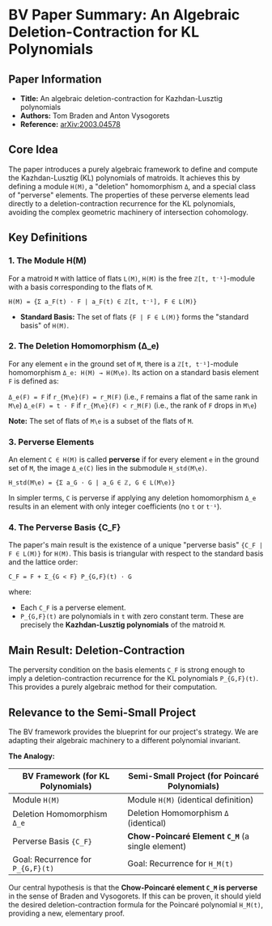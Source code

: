 # BV Paper Summary: An Algebraic Deletion-Contraction for KL Polynomials

## Paper Information
- **Title:** An algebraic deletion-contraction for Kazhdan-Lusztig polynomials
- **Authors:** Tom Braden and Anton Vysogorets
- **Reference:** [arXiv:2003.04578](https://arxiv.org/abs/2003.04578)

## Core Idea

The paper introduces a purely algebraic framework to define and compute the Kazhdan-Lusztig (KL) polynomials of matroids. It achieves this by defining a module `H(M)`, a "deletion" homomorphism `Δ`, and a special class of "perverse" elements. The properties of these perverse elements lead directly to a deletion-contraction recurrence for the KL polynomials, avoiding the complex geometric machinery of intersection cohomology.

## Key Definitions

### 1. The Module H(M)

For a matroid `M` with lattice of flats `L(M)`, `H(M)` is the free `ℤ[t, t⁻¹]`-module with a basis corresponding to the flats of `M`.

`H(M) = {Σ a_F(t) · F | a_F(t) ∈ ℤ[t, t⁻¹], F ∈ L(M)}`

- **Standard Basis:** The set of flats `{F | F ∈ L(M)}` forms the "standard basis" of `H(M)`.

### 2. The Deletion Homomorphism (Δ_e)

For any element `e` in the ground set of `M`, there is a `ℤ[t, t⁻¹]`-module homomorphism `Δ_e: H(M) → H(M\e)`. Its action on a standard basis element `F` is defined as:

`Δ_e(F) = F` if `r_{M\e}(F) = r_M(F)` (i.e., `F` remains a flat of the same rank in `M\e`)
`Δ_e(F) = t · F` if `r_{M\e}(F) < r_M(F)` (i.e., the rank of `F` drops in `M\e`)

**Note:** The set of flats of `M\e` is a subset of the flats of `M`.

### 3. Perverse Elements

An element `C ∈ H(M)` is called **perverse** if for every element `e` in the ground set of `M`, the image `Δ_e(C)` lies in the submodule `H_std(M\e)`.

`H_std(M\e) = {Σ a_G · G | a_G ∈ ℤ, G ∈ L(M\e)}`

In simpler terms, `C` is perverse if applying any deletion homomorphism `Δ_e` results in an element with only integer coefficients (no `t` or `t⁻¹`).

### 4. The Perverse Basis {C_F}

The paper's main result is the existence of a unique "perverse basis" `{C_F | F ∈ L(M)}` for `H(M)`. This basis is triangular with respect to the standard basis and the lattice order:

`C_F = F + Σ_{G < F} P_{G,F}(t) · G`

where:
- Each `C_F` is a perverse element.
- `P_{G,F}(t)` are polynomials in `t` with zero constant term. These are precisely the **Kazhdan-Lusztig polynomials** of the matroid `M`.

## Main Result: Deletion-Contraction

The perversity condition on the basis elements `C_F` is strong enough to imply a deletion-contraction recurrence for the KL polynomials `P_{G,F}(t)`. This provides a purely algebraic method for their computation.

## Relevance to the Semi-Small Project

The BV framework provides the blueprint for our project's strategy. We are adapting their algebraic machinery to a different polynomial invariant.

**The Analogy:**

| BV Framework (for KL Polynomials) | Semi-Small Project (for Poincaré Polynomials) |
|-----------------------------------|------------------------------------------------|
| Module `H(M)`                     | Module `H(M)` (identical definition)           |
| Deletion Homomorphism `Δ_e`       | Deletion Homomorphism `Δ` (identical)          |
| Perverse Basis `{C_F}`            | **Chow-Poincaré Element `C_M`** (a single element) |
| Goal: Recurrence for `P_{G,F}(t)` | Goal: Recurrence for `H_M(t)`                  |

Our central hypothesis is that the **Chow-Poincaré element `C_M` is perverse** in the sense of Braden and Vysogorets. If this can be proven, it should yield the desired deletion-contraction formula for the Poincaré polynomial `H_M(t)`, providing a new, elementary proof.
